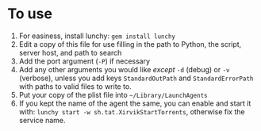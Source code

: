 # To use

1. For easiness, install lunchy: `gem install lunchy`
2. Edit a copy of this file for use filling in the path to Python, the script, server host, and path to search
3. Add the port argument (`-P`) if necessary
4. Add any other arguments you would like _except_ `-d` (debug) or `-v` (verbose), unless you add keys `StandardOutPath` and `StandardErrorPath` with paths to valid files to write to.
5. Put your copy of the plist file into `~/Library/LaunchAgents`
6. If you kept the name of the agent the same, you can enable and start it with: `lunchy start -w sh.tat.XirvikStartTorrents`, otherwise fix the service name.
